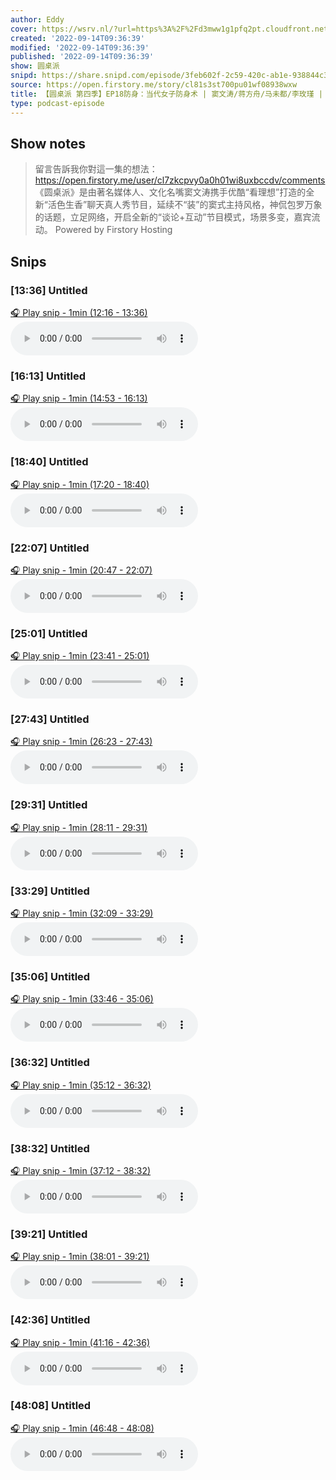```yaml
---
author: Eddy
cover: https://wsrv.nl/?url=https%3A%2F%2Fd3mww1g1pfq2pt.cloudfront.net%2FAvatar%2Fcl7zkcpvy0a0h01wi8uxbccdv%2F1666234585141.jpg&w=200&h=200
created: '2022-09-14T09:36:39'
modified: '2022-09-14T09:36:39'
published: '2022-09-14T09:36:39'
show: 圆桌派
snipd: https://share.snipd.com/episode/3feb602f-2c59-420c-ab1e-938844c37fa2
source: https://open.firstory.me/story/cl81s3st700pu01wf08938wxw
title: 【圆桌派 第四季】EP18防身：当代女子防身术 | 窦文涛/蒋方舟/马未都/李玫瑾 | 优酷纪实 YOUKU DOCUMENTARY
type: podcast-episode
---
```



## Show notes
> 留言告訴我你對這一集的想法：  https://open.firstory.me/user/cl7zkcpvy0a0h01wi8uxbccdv/comments   《圆桌派》是由著名媒体人、文化名嘴窦文涛携手优酷“看理想”打造的全新“活色生香”聊天真人秀节目，延续不“装”的窦式主持风格，神侃包罗万象的话题，立足网络，开启全新的“谈论+互动”节目模式，场景多变，嘉宾流动。
> Powered by  Firstory Hosting

## Snips
### [13:36] Untitled
[🎧 Play snip - 1min️ (12:16 - 13:36)](https://share.snipd.com/snip/41b6022f-bb06-4565-a073-6c77c0e4f9c3)
<audio controls> <source src="https://backend.endpoints.firstory-709db.cloud.goog/play.mp3?url=https%3A%2F%2Fd3mww1g1pfq2pt.cloudfront.net%2FRecord%2Fcl7zkcpvy0a0h01wi8uxbccdv%2Fcl81s3st700pv01wfa0h3bw55.mp3%3Fv%3D1663169826784#t=12:16,13:36"> </audio>
### [16:13] Untitled
[🎧 Play snip - 1min️ (14:53 - 16:13)](https://share.snipd.com/snip/dcc89b5d-c378-405f-9dba-b70da6ffadf8)
<audio controls> <source src="https://backend.endpoints.firstory-709db.cloud.goog/play.mp3?url=https%3A%2F%2Fd3mww1g1pfq2pt.cloudfront.net%2FRecord%2Fcl7zkcpvy0a0h01wi8uxbccdv%2Fcl81s3st700pv01wfa0h3bw55.mp3%3Fv%3D1663169826784#t=14:53,16:13"> </audio>
### [18:40] Untitled
[🎧 Play snip - 1min️ (17:20 - 18:40)](https://share.snipd.com/snip/f8b90a85-231c-4ede-b173-722b4d807d2b)
<audio controls> <source src="https://backend.endpoints.firstory-709db.cloud.goog/play.mp3?url=https%3A%2F%2Fd3mww1g1pfq2pt.cloudfront.net%2FRecord%2Fcl7zkcpvy0a0h01wi8uxbccdv%2Fcl81s3st700pv01wfa0h3bw55.mp3%3Fv%3D1663169826784#t=17:20,18:40"> </audio>
### [22:07] Untitled
[🎧 Play snip - 1min️ (20:47 - 22:07)](https://share.snipd.com/snip/794edbcc-dd6f-405b-b57e-c5fc831c6875)
<audio controls> <source src="https://backend.endpoints.firstory-709db.cloud.goog/play.mp3?url=https%3A%2F%2Fd3mww1g1pfq2pt.cloudfront.net%2FRecord%2Fcl7zkcpvy0a0h01wi8uxbccdv%2Fcl81s3st700pv01wfa0h3bw55.mp3%3Fv%3D1663169826784#t=20:47,22:07"> </audio>
### [25:01] Untitled
[🎧 Play snip - 1min️ (23:41 - 25:01)](https://share.snipd.com/snip/25b38046-4d87-41eb-92e4-b76964646e7e)
<audio controls> <source src="https://backend.endpoints.firstory-709db.cloud.goog/play.mp3?url=https%3A%2F%2Fd3mww1g1pfq2pt.cloudfront.net%2FRecord%2Fcl7zkcpvy0a0h01wi8uxbccdv%2Fcl81s3st700pv01wfa0h3bw55.mp3%3Fv%3D1663169826784#t=23:41,25:01"> </audio>
### [27:43] Untitled
[🎧 Play snip - 1min️ (26:23 - 27:43)](https://share.snipd.com/snip/c20ac127-ec89-40e2-acc5-304f087af34e)
<audio controls> <source src="https://backend.endpoints.firstory-709db.cloud.goog/play.mp3?url=https%3A%2F%2Fd3mww1g1pfq2pt.cloudfront.net%2FRecord%2Fcl7zkcpvy0a0h01wi8uxbccdv%2Fcl81s3st700pv01wfa0h3bw55.mp3%3Fv%3D1663169826784#t=26:23,27:43"> </audio>
### [29:31] Untitled
[🎧 Play snip - 1min️ (28:11 - 29:31)](https://share.snipd.com/snip/008fd1c9-66cd-4aec-8d5f-0d2a05fa5cea)
<audio controls> <source src="https://backend.endpoints.firstory-709db.cloud.goog/play.mp3?url=https%3A%2F%2Fd3mww1g1pfq2pt.cloudfront.net%2FRecord%2Fcl7zkcpvy0a0h01wi8uxbccdv%2Fcl81s3st700pv01wfa0h3bw55.mp3%3Fv%3D1663169826784#t=28:11,29:31"> </audio>
### [33:29] Untitled
[🎧 Play snip - 1min️ (32:09 - 33:29)](https://share.snipd.com/snip/fc06e1c7-76e2-4cfa-a462-dfeb359cee7b)
<audio controls> <source src="https://backend.endpoints.firstory-709db.cloud.goog/play.mp3?url=https%3A%2F%2Fd3mww1g1pfq2pt.cloudfront.net%2FRecord%2Fcl7zkcpvy0a0h01wi8uxbccdv%2Fcl81s3st700pv01wfa0h3bw55.mp3%3Fv%3D1663169826784#t=32:09,33:29"> </audio>
### [35:06] Untitled
[🎧 Play snip - 1min️ (33:46 - 35:06)](https://share.snipd.com/snip/36734c4c-8510-4644-9341-da7bce04d3ea)
<audio controls> <source src="https://backend.endpoints.firstory-709db.cloud.goog/play.mp3?url=https%3A%2F%2Fd3mww1g1pfq2pt.cloudfront.net%2FRecord%2Fcl7zkcpvy0a0h01wi8uxbccdv%2Fcl81s3st700pv01wfa0h3bw55.mp3%3Fv%3D1663169826784#t=33:46,35:06"> </audio>
### [36:32] Untitled
[🎧 Play snip - 1min️ (35:12 - 36:32)](https://share.snipd.com/snip/39c62c07-2708-496f-8a97-f3835892dc5f)
<audio controls> <source src="https://backend.endpoints.firstory-709db.cloud.goog/play.mp3?url=https%3A%2F%2Fd3mww1g1pfq2pt.cloudfront.net%2FRecord%2Fcl7zkcpvy0a0h01wi8uxbccdv%2Fcl81s3st700pv01wfa0h3bw55.mp3%3Fv%3D1663169826784#t=35:12,36:32"> </audio>
### [38:32] Untitled
[🎧 Play snip - 1min️ (37:12 - 38:32)](https://share.snipd.com/snip/7ce7d2af-cd48-4112-9cdd-9c5359ba74b0)
<audio controls> <source src="https://backend.endpoints.firstory-709db.cloud.goog/play.mp3?url=https%3A%2F%2Fd3mww1g1pfq2pt.cloudfront.net%2FRecord%2Fcl7zkcpvy0a0h01wi8uxbccdv%2Fcl81s3st700pv01wfa0h3bw55.mp3%3Fv%3D1663169826784#t=37:12,38:32"> </audio>
### [39:21] Untitled
[🎧 Play snip - 1min️ (38:01 - 39:21)](https://share.snipd.com/snip/c47f0cb0-b570-45a3-80ca-37c9c20d5f9b)
<audio controls> <source src="https://backend.endpoints.firstory-709db.cloud.goog/play.mp3?url=https%3A%2F%2Fd3mww1g1pfq2pt.cloudfront.net%2FRecord%2Fcl7zkcpvy0a0h01wi8uxbccdv%2Fcl81s3st700pv01wfa0h3bw55.mp3%3Fv%3D1663169826784#t=38:01,39:21"> </audio>
### [42:36] Untitled
[🎧 Play snip - 1min️ (41:16 - 42:36)](https://share.snipd.com/snip/810c3d96-34c8-4a7f-8898-6f6274208b76)
<audio controls> <source src="https://backend.endpoints.firstory-709db.cloud.goog/play.mp3?url=https%3A%2F%2Fd3mww1g1pfq2pt.cloudfront.net%2FRecord%2Fcl7zkcpvy0a0h01wi8uxbccdv%2Fcl81s3st700pv01wfa0h3bw55.mp3%3Fv%3D1663169826784#t=41:16,42:36"> </audio>
### [48:08] Untitled
[🎧 Play snip - 1min️ (46:48 - 48:08)](https://share.snipd.com/snip/e1ddbf15-be85-484e-ada5-05c46984d143)
<audio controls> <source src="https://backend.endpoints.firstory-709db.cloud.goog/play.mp3?url=https%3A%2F%2Fd3mww1g1pfq2pt.cloudfront.net%2FRecord%2Fcl7zkcpvy0a0h01wi8uxbccdv%2Fcl81s3st700pv01wfa0h3bw55.mp3%3Fv%3D1663169826784#t=46:48,48:08"> </audio>
